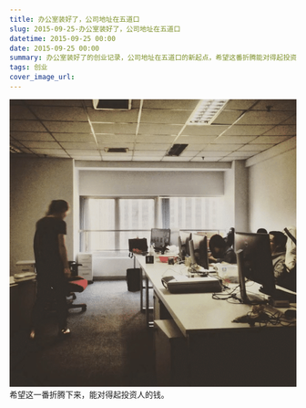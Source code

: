 ```yaml
---
title: 办公室装好了，公司地址在五道口
slug: 2015-09-25-办公室装好了，公司地址在五道口
datetime: 2015-09-25 00:00
date: 2015-09-25 00:00
summary: 办公室装好了的创业记录，公司地址在五道口的新起点，希望这番折腾能对得起投资人的钱，记录创业路上的重要节点。
tags: 创业
cover_image_url: 
---
```

![30481-m0deeisv77n.png](../assets/2019/09/2801625887.png)希望这一番折腾下来，能对得起投资人的钱。